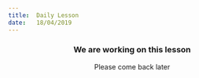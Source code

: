 ```yaml
---
title:  Daily Lesson
date:   18/04/2019
---
```


### <center>We are working on this lesson</center>
<center>Please come back later</center>
